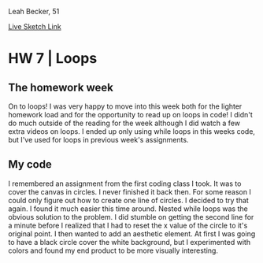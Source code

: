 Leah Becker, 51

[Live Sketch Link](https://lbecker137.github.io/120-work/hw-8/)


# HW 7 | Loops
## The homework week

On to loops! I was very happy to move into this week both for the lighter homework load and for the opportunity to read up on loops in code! I didn't do much outside of the reading for the week although I did watch a few extra videos on loops. I ended up only using while loops in this weeks code, but I've used for loops in previous week's assignments.

## My code

I remembered an assignment from the first coding class I took. It was to cover the canvas in circles. I never finished it back then. For some reason I could only figure out how to create one line of circles. I decided to try that again. I found it much easier this time around. Nested while loops was the obvious solution to the problem. I did stumble on getting the second line for a minute before I realized that I had to reset the x value of the circle to it's original point. I then wanted to add an aesthetic element. At first I was going to have a black circle cover the white background, but I experimented with colors and found my end product to be more visually interesting.

